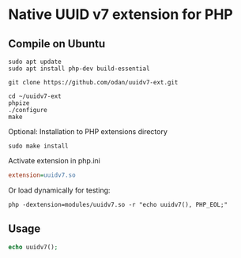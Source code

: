 # Native UUID v7 extension for PHP

## Compile on Ubuntu

```
sudo apt update
sudo apt install php-dev build-essential

git clone https://github.com/odan/uuidv7-ext.git

cd ~/uuidv7-ext
phpize
./configure
make
```

Optional: Installation to PHP extensions directory

```
sudo make install
```

Activate extension in php.ini

```ini
extension=uuidv7.so
```

Or load dynamically for testing:

```
php -dextension=modules/uuidv7.so -r "echo uuidv7(), PHP_EOL;"
```

## Usage

```php
echo uuidv7();
```

